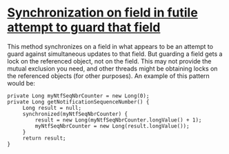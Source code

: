 # [Synchronization on field in futile attempt to guard that field](https://spotbugs.readthedocs.io/en/latest/bugDescriptions.html#ML_SYNC_ON_FIELD_TO_GUARD_CHANGING_THAT_FIELD)

 This method synchronizes on a field in what appears to be an attempt
to guard against simultaneous updates to that field. But guarding a field
gets a lock on the referenced object, not on the field. This may not
provide the mutual exclusion you need, and other threads might
be obtaining locks on the referenced objects (for other purposes). An example
of this pattern would be:

    private Long myNtfSeqNbrCounter = new Long(0);
    private Long getNotificationSequenceNumber() {
         Long result = null;
         synchronized(myNtfSeqNbrCounter) {
             result = new Long(myNtfSeqNbrCounter.longValue() + 1);
             myNtfSeqNbrCounter = new Long(result.longValue());
         }
         return result;
    }